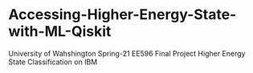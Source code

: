 # Accessing-Higher-Energy-State-with-ML-Qiskit
University of Wahshington Spring-21 EE596 Final Project Higher Energy State Classification on IBM
